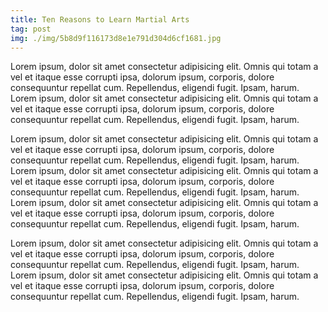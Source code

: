 ```yaml
---
title: Ten Reasons to Learn Martial Arts
tag: post
img: ./img/5b8d9f116173d8e1e791d304d6cf1681.jpg
---
```


Lorem ipsum, dolor sit amet consectetur adipisicing elit. Omnis qui totam a vel et itaque esse corrupti ipsa, dolorum ipsum, corporis, dolore consequuntur repellat cum. Repellendus, eligendi fugit. Ipsam, harum.
Lorem ipsum, dolor sit amet consectetur adipisicing elit. Omnis qui totam a vel et itaque esse corrupti ipsa, dolorum ipsum, corporis, dolore consequuntur repellat cum. Repellendus, eligendi fugit. Ipsam, harum.

Lorem ipsum, dolor sit amet consectetur adipisicing elit. Omnis qui totam a vel et itaque esse corrupti ipsa, dolorum ipsum, corporis, dolore consequuntur repellat cum. Repellendus, eligendi fugit. Ipsam, harum.
Lorem ipsum, dolor sit amet consectetur adipisicing elit. Omnis qui totam a vel et itaque esse corrupti ipsa, dolorum ipsum, corporis, dolore consequuntur repellat cum. Repellendus, eligendi fugit. Ipsam, harum.
Lorem ipsum, dolor sit amet consectetur adipisicing elit. Omnis qui totam a vel et itaque esse corrupti ipsa, dolorum ipsum, corporis, dolore consequuntur repellat cum. Repellendus, eligendi fugit. Ipsam, harum.

Lorem ipsum, dolor sit amet consectetur adipisicing elit. Omnis qui totam a vel et itaque esse corrupti ipsa, dolorum ipsum, corporis, dolore consequuntur repellat cum. Repellendus, eligendi fugit. Ipsam, harum.
Lorem ipsum, dolor sit amet consectetur adipisicing elit. Omnis qui totam a vel et itaque esse corrupti ipsa, dolorum ipsum, corporis, dolore consequuntur repellat cum. Repellendus, eligendi fugit. Ipsam, harum.
